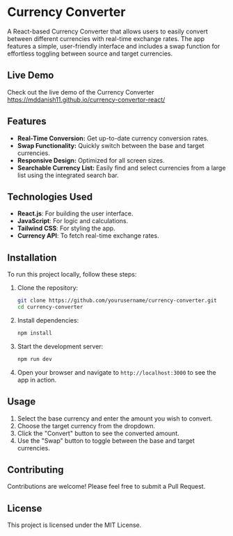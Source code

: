 # Currency Converter

A React-based Currency Converter that allows users to easily convert between different currencies with real-time exchange rates. The app features a simple, user-friendly interface and includes a swap function for effortless toggling between source and target currencies.

## Live Demo

Check out the live demo of the Currency Converter 
https://mddanish11.github.io/currency-convertor-react/

## Features

- **Real-Time Conversion:** Get up-to-date currency conversion rates.
- **Swap Functionality:** Quickly switch between the base and target currencies.
- **Responsive Design:** Optimized for all screen sizes.
- **Searchable Currency List:** Easily find and select currencies from a large list using the integrated search bar. 

## Technologies Used

- **React.js**: For building the user interface.
- **JavaScript**: For logic and calculations.
- **Tailwind CSS**: For styling the app.
- **Currency API**: To fetch real-time exchange rates.

## Installation

To run this project locally, follow these steps:

1. Clone the repository:
    ```bash
    git clone https://github.com/yourusername/currency-converter.git
    cd currency-converter
    ```

2. Install dependencies:
    ```bash
    npm install
    ```

3. Start the development server:
    ```bash
    npm run dev
    ```

4. Open your browser and navigate to `http://localhost:3000` to see the app in action.

## Usage

1. Select the base currency and enter the amount you wish to convert.
2. Choose the target currency from the dropdown.
3. Click the "Convert" button to see the converted amount.
4. Use the "Swap" button to toggle between the base and target currencies.

## Contributing

Contributions are welcome! Please feel free to submit a Pull Request.

## License

This project is licensed under the MIT License.

